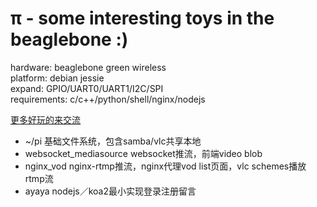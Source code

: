 π - some interesting toys in the beaglebone :)
===

hardware: beaglebone green wireless   
platform: debian jessie   
expand: GPIO/UART0/UART1/I2C/SPI   
requirements: c/c++/python/shell/nginx/nodejs    

[更多好玩的来交流](https://github.com/vvinc/pi/issues/new)
* ~/pi 基础文件系统，包含samba/vlc共享本地
* websocket_mediasource websocket推流，前端video blob
* nginx_vod nginx-rtmp推流，nginx代理vod list页面，vlc schemes播放rtmp流
* ayaya nodejs／koa2最小实现登录注册留言